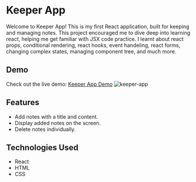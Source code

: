 # Keeper App

Welcome to Keeper App! This is my first React application, built for keeping and managing notes. This project encouraged me to dive deep into learning react, helping me get familiar with JSX code practice. I learnt about react props, conditional rendering, react hooks, event handeling, react forms, changing complex states, managing component tree, and much more.

## Demo

Check out the live demo: [Keeper App Demo](https://hasnzahmd.github.io/Keeper-App/)
![keeper-app](https://github.com/hasnzahmd/Keeper-App/assets/127032939/ea83aa65-b0fc-4c6e-a988-9118295901ca)


## Features

- Add notes with a title and content.
- Display added notes on the screen.
- Delete notes individually.

## Technologies Used

- React
- HTML
- CSS

